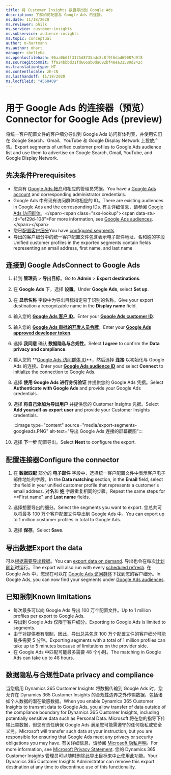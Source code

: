 ```yaml
---
title: 将 Customer Insights 数据导出到 Google Ads
description: 了解如何配置与 Google Ads 的连接。
ms.date: 11/18/2020
ms.reviewer: philk
ms.service: customer-insights
ms.subservice: audience-insights
ms.topic: conceptual
author: m-hartmann
ms.author: mhart
manager: shellyha
ms.openlocfilehash: 06aa0b6ff3125d8735adc8c8f9f6dad69087d9f8
ms.sourcegitcommit: ff824bbbd31fd666ab0da682bf48ea31580d242c
ms.translationtype: HT
ms.contentlocale: zh-CN
ms.lasthandoff: 11/18/2020
ms.locfileid: "4568409"
---
```

# <a name="connector-for-google-ads-preview"></a><span data-ttu-id="ef29d-103">用于 Google Ads 的连接器（预览）</span><span class="sxs-lookup"><span data-stu-id="ef29d-103">Connector for Google Ads (preview)</span></span>

<span data-ttu-id="ef29d-104">将统一客户配置文件的客户细分导出到 Google Ads 访问群体列表，并使用它们在 Google Search、Gmail、YouTube 和 Google Display Network 上投放广告。</span><span class="sxs-lookup"><span data-stu-id="ef29d-104">Export segments of unified customer profiles to Google Ads audience list and use them to advertise on Google Search, Gmail, YouTube, and Google Display Network.</span></span> 

## <a name="prerequisites"></a><span data-ttu-id="ef29d-105">先决条件</span><span class="sxs-lookup"><span data-stu-id="ef29d-105">Prerequisites</span></span>

-   <span data-ttu-id="ef29d-106">您具有 [Google Ads 帐户](https://ads.google.com/)和相应的管理员凭据。</span><span class="sxs-lookup"><span data-stu-id="ef29d-106">You have a [Google Ads account](https://ads.google.com/) and corresponding administrator credentials.</span></span>
-   <span data-ttu-id="ef29d-107">Google Ads 中有现有访问群体和相应的 ID。</span><span class="sxs-lookup"><span data-stu-id="ef29d-107">There are existing audiences in Google Ads and the corresponding IDs.</span></span> <span data-ttu-id="ef29d-108">有关详细信息，请参阅 [Google Ads 访问群体](https://support.google.com/google-ads/answer/7558048?hl=en#:~:text=Audience%20lists%20is%20a%20section,Display%20Network%20through%20remarketing%20campaigns.)。</span><span class="sxs-lookup"><span data-stu-id="ef29d-108">For more information, see [Google Ads audiences](https://support.google.com/google-ads/answer/7558048?hl=en#:~:text=Audience%20lists%20is%20a%20section,Display%20Network%20through%20remarketing%20campaigns.).</span></span>
-   <span data-ttu-id="ef29d-109">您已[配置客户细分](segments.md)</span><span class="sxs-lookup"><span data-stu-id="ef29d-109">You have [configured segments](segments.md)</span></span>
-   <span data-ttu-id="ef29d-110">导出的客户细分中的统一客户配置文件包含表示电子邮件地址、名和姓的字段</span><span class="sxs-lookup"><span data-stu-id="ef29d-110">Unified customer profiles in the exported segments contain fields representing an email address, first name, and last name</span></span>

## <a name="connect-to-google-ads"></a><span data-ttu-id="ef29d-111">连接到 Google Ads</span><span class="sxs-lookup"><span data-stu-id="ef29d-111">Connect to Google Ads</span></span>

1. <span data-ttu-id="ef29d-112">转到 **管理员** > **导出目标**。</span><span class="sxs-lookup"><span data-stu-id="ef29d-112">Go to **Admin** > **Export destinations**.</span></span>

1. <span data-ttu-id="ef29d-113">在 **Google Ads** 下，选择 **设置**。</span><span class="sxs-lookup"><span data-stu-id="ef29d-113">Under **Google Ads**, select **Set up**.</span></span>

1. <span data-ttu-id="ef29d-114">在 **显示名称** 字段中为导出目标指定易于识别的名称。</span><span class="sxs-lookup"><span data-stu-id="ef29d-114">Give your export destination a recognizable name in the **Display name** field.</span></span>

1. <span data-ttu-id="ef29d-115">输入您的 **[Google Ads 客户 ID](https://support.google.com/google-ads/answer/1704344)**。</span><span class="sxs-lookup"><span data-stu-id="ef29d-115">Enter your **[Google Ads customer ID](https://support.google.com/google-ads/answer/1704344)**.</span></span>

1. <span data-ttu-id="ef29d-116">输入您的 **[Google Ads 审批的开发人员令牌](https://developers.google.com/google-ads/api/docs/first-call/dev-token)**。</span><span class="sxs-lookup"><span data-stu-id="ef29d-116">Enter your **[Google Ads approved developer token](https://developers.google.com/google-ads/api/docs/first-call/dev-token)**.</span></span>

1. <span data-ttu-id="ef29d-117">选择 **我同意** 确认 **数据隐私与合规性**。</span><span class="sxs-lookup"><span data-stu-id="ef29d-117">Select **I agree** to confirm the **Data privacy and compliance**.</span></span>

1. <span data-ttu-id="ef29d-118">输入您的 **[Google Ads 访问群体 ID](https://support.google.com/google-ads/answer/7558048?hl=en#:~:text=Audience%20lists%20is%20a%20section,Display%20Network%20through%20remarketing%20campaigns.)**，然后选择 **连接** 以初始化与 Google Ads 的连接。</span><span class="sxs-lookup"><span data-stu-id="ef29d-118">Enter your **[Google Ads audience ID](https://support.google.com/google-ads/answer/7558048?hl=en#:~:text=Audience%20lists%20is%20a%20section,Display%20Network%20through%20remarketing%20campaigns.)** and select **Connect** to initialize the connection to Google Ads.</span></span>

1. <span data-ttu-id="ef29d-119">选择 **使用 Google Ads 进行身份验证** 并提供您的 Google Ads 凭据。</span><span class="sxs-lookup"><span data-stu-id="ef29d-119">Select **Authenticate with Google Ads** and provide your Google Ads credentials.</span></span>

1. <span data-ttu-id="ef29d-120">选择 **将自己添加为导出用户** 并提供您的 Customer Insights 凭据。</span><span class="sxs-lookup"><span data-stu-id="ef29d-120">Select **Add yourself as export user** and provide your Customer Insights credentials.</span></span>

   :::image type="content" source="media/export-segments-googleads.PNG" alt-text="导出 Google Ads 连接的屏幕截图":::

1. <span data-ttu-id="ef29d-122">选择 **下一步** 配置导出。</span><span class="sxs-lookup"><span data-stu-id="ef29d-122">Select **Next** to configure the export.</span></span>

## <a name="configure-the-connector"></a><span data-ttu-id="ef29d-123">配置连接器</span><span class="sxs-lookup"><span data-stu-id="ef29d-123">Configure the connector</span></span>

1. <span data-ttu-id="ef29d-124">在 **数据匹配** 部分的 **电子邮件** 字段中，选择统一客户配置文件中表示客户电子邮件地址的字段。</span><span class="sxs-lookup"><span data-stu-id="ef29d-124">In the **Data matching** section, in the **Email** field, select the field in your unified customer profile that represents a customer's email address.</span></span> <span data-ttu-id="ef29d-125">对**名**和 **姓** 字段重复相同的步骤。</span><span class="sxs-lookup"><span data-stu-id="ef29d-125">Repeat the same steps for \*\*First name" and **Last name** fields.</span></span>

1. <span data-ttu-id="ef29d-126">选择想要导出的细分。</span><span class="sxs-lookup"><span data-stu-id="ef29d-126">Select the segments you want to export.</span></span> <span data-ttu-id="ef29d-127">您总共可以将最多 100 万个客户配置文件导出到 Google Ads 中。</span><span class="sxs-lookup"><span data-stu-id="ef29d-127">You can export up to 1 million customer profiles in total to Google Ads.</span></span>

1. <span data-ttu-id="ef29d-128">选择 **保存**。</span><span class="sxs-lookup"><span data-stu-id="ef29d-128">Select **Save**.</span></span>

## <a name="export-the-data"></a><span data-ttu-id="ef29d-129">导出数据</span><span class="sxs-lookup"><span data-stu-id="ef29d-129">Export the data</span></span>

<span data-ttu-id="ef29d-130">可以[根据需要导出数据](export-destinations.md)。</span><span class="sxs-lookup"><span data-stu-id="ef29d-130">You can [export data on demand](export-destinations.md).</span></span> <span data-ttu-id="ef29d-131">导出也会在每次[计划刷新](system.md#schedule-tab)时运行。</span><span class="sxs-lookup"><span data-stu-id="ef29d-131">The export will also run with every [scheduled refresh](system.md#schedule-tab).</span></span> <span data-ttu-id="ef29d-132">在 Google Ads 中，您现在可以在 [Google Ads 访问群体](https://support.google.com/google-ads/answer/7558048?hl=en/)下找到您的客户细分。</span><span class="sxs-lookup"><span data-stu-id="ef29d-132">In Google Ads, you can now find your segments under [Google Ads audiences](https://support.google.com/google-ads/answer/7558048?hl=en/).</span></span>

## <a name="known-limitations"></a><span data-ttu-id="ef29d-133">已知限制</span><span class="sxs-lookup"><span data-stu-id="ef29d-133">Known limitations</span></span>

- <span data-ttu-id="ef29d-134">每次最多可以向 Google Ads 导出 100 万个配置文件。</span><span class="sxs-lookup"><span data-stu-id="ef29d-134">Up to 1 million profiles per export to Google Ads.</span></span>
- <span data-ttu-id="ef29d-135">导出到 Google Ads 仅限于客户细分。</span><span class="sxs-lookup"><span data-stu-id="ef29d-135">Exporting to Google Ads is limited to segments.</span></span>
- <span data-ttu-id="ef29d-136">由于对提供者有限制，因此，导出总共包含 100 万个配置文件的客户细分可能最多需要 5 分钟。</span><span class="sxs-lookup"><span data-stu-id="ef29d-136">Exporting segments with a total of 1 million profiles can take up to 5 minutes because of limitations on the provider side.</span></span> 
- <span data-ttu-id="ef29d-137">在 Google Ads 中匹配可能最多需要 48 个小时。</span><span class="sxs-lookup"><span data-stu-id="ef29d-137">The matching in Google Ads can take up to 48 hours.</span></span>

## <a name="data-privacy-and-compliance"></a><span data-ttu-id="ef29d-138">数据隐私与合规性</span><span class="sxs-lookup"><span data-stu-id="ef29d-138">Data privacy and compliance</span></span>

<span data-ttu-id="ef29d-139">当您启用 Dynamics 365 Customer Insights 将数据传输到 Google Ads 时，您允许在 Dynamics 365 Customer Insights 的合规性边界之外传输数据，包括诸如个人数据的潜在敏感数据。</span><span class="sxs-lookup"><span data-stu-id="ef29d-139">When you enable Dynamics 365 Customer Insights to transmit data to Google Ads, you allow transfer of data outside of the compliance boundary for Dynamics 365 Customer Insights, including potentially sensitive data such as Personal Data.</span></span> <span data-ttu-id="ef29d-140">Microsoft 将在您的指导下传输此类数据，但您有责任确保 Google Ads 满足您可能需遵守的任何隐私或安全义务。</span><span class="sxs-lookup"><span data-stu-id="ef29d-140">Microsoft will transfer such data at your instruction, but you are responsible for ensuring that Google Ads meet any privacy or security obligations you may have.</span></span> <span data-ttu-id="ef29d-141">有关详细信息，请参阅 [Microsoft 隐私声明](https://go.microsoft.com/fwlink/?linkid=396732)。</span><span class="sxs-lookup"><span data-stu-id="ef29d-141">For more information, see [Microsoft Privacy Statement](https://go.microsoft.com/fwlink/?linkid=396732).</span></span>
<span data-ttu-id="ef29d-142">您的 Dynamics 365 Customer Insights 管理员可以随时删除此导出目标来中止使用此功能。</span><span class="sxs-lookup"><span data-stu-id="ef29d-142">Your Dynamics 365 Customer Insights Administrator can remove this export destination at any time to discontinue use of this functionality.</span></span>
